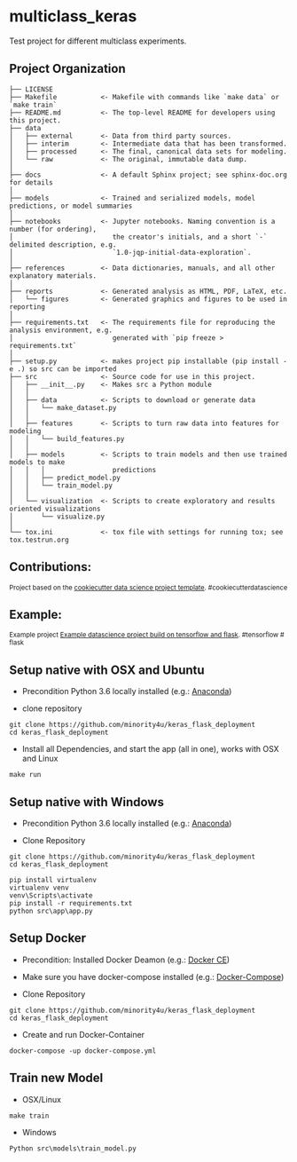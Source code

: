 multiclass_keras
==============================

Test project for different multiclass experiments.

Project Organization
------------

    ├── LICENSE
    ├── Makefile           <- Makefile with commands like `make data` or `make train`
    ├── README.md          <- The top-level README for developers using this project.
    ├── data
    │   ├── external       <- Data from third party sources.
    │   ├── interim        <- Intermediate data that has been transformed.
    │   ├── processed      <- The final, canonical data sets for modeling.
    │   └── raw            <- The original, immutable data dump.
    │
    ├── docs               <- A default Sphinx project; see sphinx-doc.org for details
    │
    ├── models             <- Trained and serialized models, model predictions, or model summaries
    │
    ├── notebooks          <- Jupyter notebooks. Naming convention is a number (for ordering),
    │                         the creator's initials, and a short `-` delimited description, e.g.
    │                         `1.0-jqp-initial-data-exploration`.
    │
    ├── references         <- Data dictionaries, manuals, and all other explanatory materials.
    │
    ├── reports            <- Generated analysis as HTML, PDF, LaTeX, etc.
    │   └── figures        <- Generated graphics and figures to be used in reporting
    │
    ├── requirements.txt   <- The requirements file for reproducing the analysis environment, e.g.
    │                         generated with `pip freeze > requirements.txt`
    │
    ├── setup.py           <- makes project pip installable (pip install -e .) so src can be imported
    ├── src                <- Source code for use in this project.
    │   ├── __init__.py    <- Makes src a Python module
    │   │
    │   ├── data           <- Scripts to download or generate data
    │   │   └── make_dataset.py
    │   │
    │   ├── features       <- Scripts to turn raw data into features for modeling
    │   │   └── build_features.py
    │   │
    │   ├── models         <- Scripts to train models and then use trained models to make
    │   │   │                 predictions
    │   │   ├── predict_model.py
    │   │   └── train_model.py
    │   │
    │   └── visualization  <- Scripts to create exploratory and results oriented visualizations
    │       └── visualize.py
    │
    └── tox.ini            <- tox file with settings for running tox; see tox.testrun.org

Contributions:
--------
<p><small>Project based on the <a target="_blank" href="https://drivendata.github.io/cookiecutter-data-science/">cookiecutter data science project template</a>. #cookiecutterdatascience</small></p>


Example:
--------
<p><small>Example project <a target="_blank" href="https://github.com/minority4u/keras_flask_deployment">Example datascience project build on tensorflow and flask</a>. #tensorflow # flask</small></p>


Setup native with OSX and Ubuntu
------------

- Precondition Python 3.6 locally installed
(e.g.:  <a target="_blank" href="https://www.anaconda.com/download/#macos">Anaconda</a>)


- clone repository
```
git clone https://github.com/minority4u/keras_flask_deployment
cd keras_flask_deployment
```

- Install all Dependencies, and start the app (all in one), works with OSX and Linux
```
make run
```

Setup native with Windows
------------

- Precondition Python 3.6 locally installed
(e.g.:  <a target="_blank" href="https://www.anaconda.com/download/#macos">Anaconda</a>)

- Clone Repository
```
git clone https://github.com/minority4u/keras_flask_deployment
cd keras_flask_deployment
```

```
pip install virtualenv
virtualenv venv
venv\Scripts\activate
pip install -r requirements.txt
python src\app\app.py
```

Setup Docker
------------

- Precondition: Installed Docker Deamon (e.g.:  <a target="_blank" href="https://docs.docker.com/install/">Docker CE</a>)

- Make sure you have docker-compose installed (e.g.:  <a target="_blank" href="https://docs.docker.com/compose/install/">Docker-Compose</a>)

- Clone Repository
```
git clone https://github.com/minority4u/keras_flask_deployment
cd keras_flask_deployment
```
- Create and run Docker-Container
```
docker-compose -up docker-compose.yml
```


Train new Model
------------

- OSX/Linux
```
make train
```

- Windows
```
Python src\models\train_model.py
```
